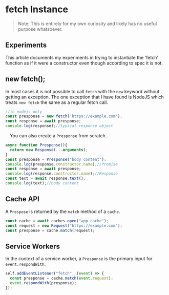 
# fetch Instance
 > Note: This is entirely for my own curiosity and likely has no useful purpose whatsoever.

## Experiments

This article documents my experiments in trying to instantiate the 'fetch' function as if it were a constructor even though according to spec it is not.

## new fetch();

In most cases it is not possible to call `fetch` with the `new` keyword without getting an exception. The one exception that I have found is NodeJS which treats `new fetch` the same as a regular fetch call.
```js
//in nodejs only
const presponse = new fetch('https://example.com');
const response = await presponse;
console.log(response);//typical response object
```
⠀
You can also create a `Presponse` from scratch.

```js
async function Presponse(){
  return new Response(...arguments);
}
const presponse = Presponse("body content");
console.log(presponse.constructor.name);//Promise
const response = await presponse;
console.log(response.constructor.name);//Response
const text = await response.text();
console.log(text);//body content
```

## Cache API

A `Prespose` is returned by the `match` method of a `cache`.

```js
const cache = await caches.open("app-cache");
const request = new Request("https://example.com");
const presponse = cache.match(request);
```

## Service Workers

In the context of a service worker, a `Presponse` is the primary input for `event.respondWith`.

```js
self.addEventListener("fetch", (event) => {
  const presponse = cache.match(event.request);
  event.respondWith(presponse);
});
```



